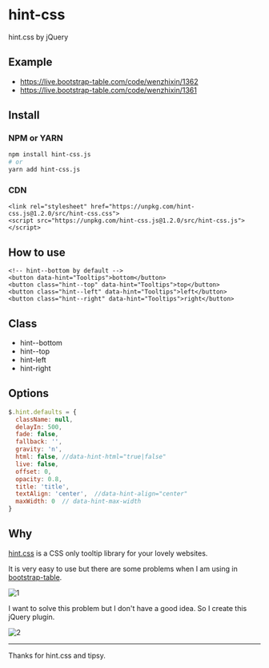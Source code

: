 # hint-css

hint.css by jQuery

## Example

* https://live.bootstrap-table.com/code/wenzhixin/1362
* https://live.bootstrap-table.com/code/wenzhixin/1361

## Install

### NPM or YARN

```bash
npm install hint-css.js
# or
yarn add hint-css.js
```

### CDN

```
<link rel="stylesheet" href="https://unpkg.com/hint-css.js@1.2.0/src/hint-css.css">
<script src="https://unpkg.com/hint-css.js@1.2.0/src/hint-css.js"></script>
```

## How to use

```
<!-- hint--bottom by default -->
<button data-hint="Tooltips">bottom</button>
<button class="hint--top" data-hint="Tooltips">top</button>
<button class="hint--left" data-hint="Tooltips">left</button>
<button class="hint--right" data-hint="Tooltips">right</button>
```

## Class

* hint--bottom
* hint--top
* hint-left
* hint-right

## Options

```js
$.hint.defaults = {
  className: null,
  delayIn: 500,
  fade: false,
  fallback: '',
  gravity: 'n',
  html: false, //data-hint-html="true|false"
  live: false,
  offset: 0,
  opacity: 0.8,
  title: 'title',
  textAlign: 'center',  //data-hint-align="center"
  maxWidth: 0  // data-hint-max-width
}
```

## Why

[hint.css](https://github.com/chinchang/hint.css) is a CSS only tooltip library for your lovely websites.

It is very easy to use but there are some problems when I am using in [bootstrap-table](https://github.com/wenzhixin/bootstrap-table).

![1](https://cloud.githubusercontent.com/assets/2117018/14975830/53603806-1138-11e6-869a-a9c3233367d0.png)

I want to solve this problem but I don't have a good idea. So I create this jQuery plugin.

![2](https://cloud.githubusercontent.com/assets/2117018/14975833/54a6bc6c-1138-11e6-9826-cb81bdfc11a2.png)

---

Thanks for hint.css and tipsy.
